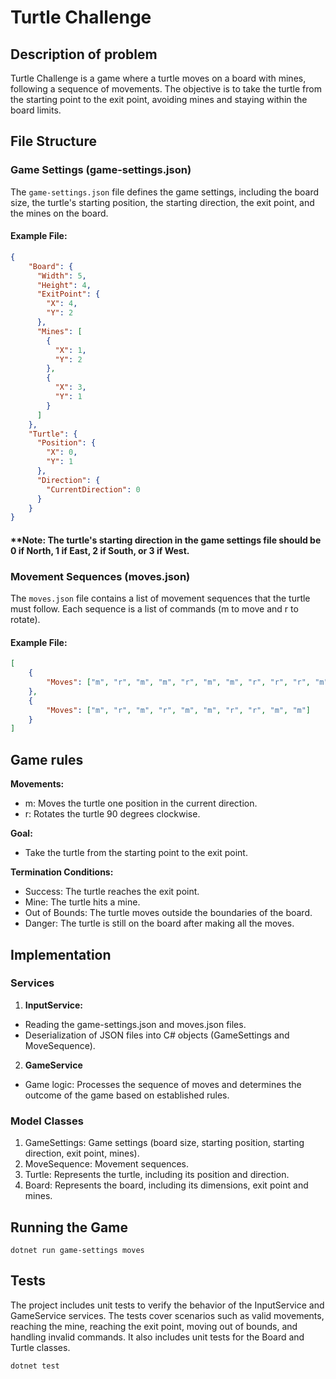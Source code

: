 # Turtle Challenge
 
## Description of problem

Turtle Challenge is a game where a turtle moves on a board with mines, following a sequence of movements. The objective is to take the turtle from the starting point to the exit point, avoiding mines and staying within the board limits.

## File Structure

### Game Settings (game-settings.json)

The `game-settings.json` file defines the game settings, including the board size, the turtle's starting position, the starting direction, the exit point, and the mines on the board.

#### Example File:

```json
{
    "Board": {
      "Width": 5,
      "Height": 4,
      "ExitPoint": {
        "X": 4,
        "Y": 2
      },
      "Mines": [
        {
          "X": 1,
          "Y": 2
        },
        {
          "X": 3,
          "Y": 1
        }
      ]
    },
    "Turtle": {
      "Position": {
        "X": 0,
        "Y": 1
      },
      "Direction": {
        "CurrentDirection": 0
      }
    }  
}
```
#### **Note: The turtle's starting direction in the game settings file should be 0 if North, 1 if East, 2 if South, or 3 if West.



### Movement Sequences (moves.json)

The `moves.json` file contains a list of movement sequences that the turtle must follow. Each sequence is a list of commands (m to move and r to rotate).

#### Example File:

```json
[
    {
        "Moves": ["m", "r", "m", "m", "r", "m", "m", "r", "r", "r", "m", "m"]
    },
    {
        "Moves": ["m", "r", "m", "r", "m", "m", "r", "r", "m", "m"]
    }
]
```

## Game rules

**Movements:**
- m: Moves the turtle one position in the current direction.
- r: Rotates the turtle 90 degrees clockwise.

**Goal:**
- Take the turtle from the starting point to the exit point.

**Termination Conditions:**
- Success: The turtle reaches the exit point.
- Mine: The turtle hits a mine.
- Out of Bounds: The turtle moves outside the boundaries of the board.
- Danger: The turtle is still on the board after making all the moves.

## Implementation
### **Services**
1. **InputService:**
- Reading the game-settings.json and moves.json files.
- Deserialization of JSON files into C# objects (GameSettings and MoveSequence).
2. **GameService**
- Game logic: Processes the sequence of moves and determines the outcome of the game based on established rules.

### **Model Classes**
1. GameSettings: Game settings (board size, starting position, starting direction, exit point, mines).
2. MoveSequence: Movement sequences.
3. Turtle: Represents the turtle, including its position and direction.
4. Board: Represents the board, including its dimensions, exit point and mines.

## Running the Game
```properties 
dotnet run game-settings moves
```

## Tests
The project includes unit tests to verify the behavior of the InputService and GameService services. The tests cover scenarios such as valid movements, reaching the mine, reaching the exit point, moving out of bounds, and handling invalid commands.
It also includes unit tests for the Board and Turtle classes.
```properties 
dotnet test
```

